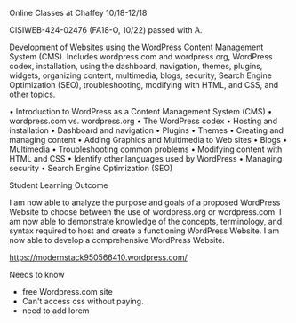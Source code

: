 Online Classes at Chaffey 10/18-12/18

CISIWEB-424-02476 (FA18-O, 10/22) passed with A.

Development of Websites using the WordPress Content Management System (CMS). Includes wordpress.com and wordpress.org, WordPress codex, installation, using the dashboard, navigation, themes, plugins, widgets, organizing content, multimedia, blogs, security, Search Engine Optimization (SEO), troubleshooting, modifying with HTML, and CSS, and other topics.

• Introduction to WordPress as a Content Management System (CMS)
• wordpress.com vs. wordpress.org
• The WordPress codex
• Hosting and installation
• Dashboard and navigation
• Plugins
• Themes
• Creating and managing content
• Adding Graphics and Multimedia to Web sites
• Blogs
• Multimedia
• Troubleshooting common problems
• Modifying content with HTML and CSS
• Identify other languages used by WordPress
• Managing security
• Search Engine Optimization (SEO)

Student Learning Outcome 

I am now able to analyze the purpose and goals of a proposed WordPress Website to choose between the use of wordpress.org or wordpress.com.
I am now able to demonstrate knowledge of the concepts, terminology, and syntax required to host and create a functioning WordPress Website.
I am now able to develop a comprehensive WordPress Website.

https://modernstack950566410.wordpress.com/ 

Needs to know
- free Wordpress.com site
- Can't access css without paying.
- need to add lorem